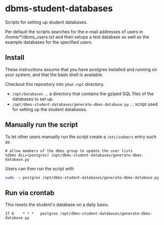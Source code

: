 # dbms-student-databases
Scripts for setting up student databases.

Per default the scripts searches for the e-mail addresses of users in 
   /home/*/dbms_users.txt
and then setups a test database as well as the example databases for the specified users.


## Install

These instructions assume that you have postgres installed and running on your system, and that the bash shell is available.

Checkout this repository into your `/opt` directory. 

- `/opt/databases` ... a directory that contains the gziped SQL files of the databases to set up.
- `/opt/dbms-student-databases/generate-dbms-database.py` ... script used for setting up the student databases.


## Manually run the script

To let other users manually run the script create a `/etc/sudoers` entry such as

```sudo
# allow members of the dbms group to update the user lists
%dbms ALL=(postgres) /opt/dbms-student-databases/generate-dbms-database.py
```

Users can then run the script with
```bash
sudo -u postgres /opt/dbms-student-databases/generate-dbms-database.py
```

## Run via crontab

This resets the student's database on a daily basis.

```crontab
17 6    * * *   postgres /opt/dbms-student-databases/generate-dbms-database.py
```

